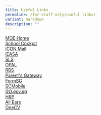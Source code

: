```yaml
---
title: Useful Links
permalink: /for-staff-only/useful-links/
variant: markdown
description: ""
---
```

[MOE Home](https://intranet.moe.gov.sg/Pages/Home.aspx)<br>
[School Cockpit](https://idp.mims.moe.gov.sg/nidp/app/login)<br>
[ICON Mail](https://idp.mims.moe.gov.sg/nidp/app/login)<br>
[iEASA](https://idp.mims.moe.gov.sg/nidp/app/login)<br>
[SLS](https://www.learning.moe.edu.sg/)<br>
[OPAL](https://idm.opal2.moe.edu.sg/Account/Login)<br>
[RBS](https://rbs.avero-tech.com/login.html)<br>
[Parent's Gateway](https://pg.moe.edu.sg/)<br>
[FormSG](https://form.gov.sg/login)<br>
[SCMobile](https://scmobile.moe.edu.sg/home)<br>
[GO.gov.sg](https://go.gov.sg/#/login)<br>
[HRP](https://www.hrp.gov.sg/hrp/#/)<br>
[All Ears](https://allears.estl.edu.sg/)<br>
[OneCV](https://onecv.gov.sg/login)<br>